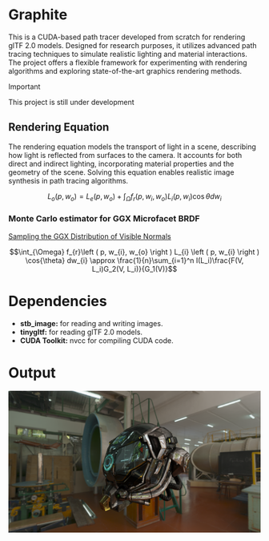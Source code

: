 # Graphite
This is a CUDA-based path tracer developed from scratch for rendering glTF 2.0 models. Designed for research purposes, it utilizes advanced path tracing techniques to simulate realistic lighting and material interactions. The project offers a flexible framework for experimenting with rendering algorithms and exploring state-of-the-art graphics rendering methods.

> [!IMPORTANT] 
This project is still under development

## Rendering Equation
The rendering equation models the transport of light in a scene, describing how light is reflected from surfaces to the camera. It accounts for both direct and indirect lighting, incorporating material properties and the geometry of the scene. Solving this equation enables realistic image synthesis in path tracing algorithms.

$$L_{o} \left (  p, w_{o} \right ) = L_{e} \left (  p, w_{o} \right ) + \int_{\Omega} f_{r}\left (  p, w_{i}, w_{o} \right ) L_{i} \left (  p, w_{i} \right ) \cos{\theta} dw_{i}$$

### Monte Carlo estimator for GGX Microfacet BRDF
[Sampling the GGX Distribution of Visible Normals](https://jcgt.org/published/0007/04/01/paper.pdf)

$$\int_{\Omega} f_{r}\left (  p, w_{i}, w_{o} \right ) L_{i} \left (  p, w_{i} \right ) \cos{\theta} dw_{i} \approx \frac{1}{n}\sum_{i=1}^n I(L_i)\frac{F(V, L_i)G_2(V, L_i)}{G_1(V)}$$


# Dependencies
* **stb_image:** for reading and writing images.
* **tinygltf:** for reading glTF 2.0 models.
* **CUDA Toolkit:** nvcc for compiling CUDA code.

# Output
![](img/output.png)
